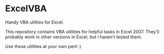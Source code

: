 # ExcelVBA
Handy VBA utilties for Excel.

This repository contains VBA utilities for helpful tasks in Excel 2007. They'll probably work in other versions in Excel, but I haven't tested them.

Use these utilities at your own peril :)
